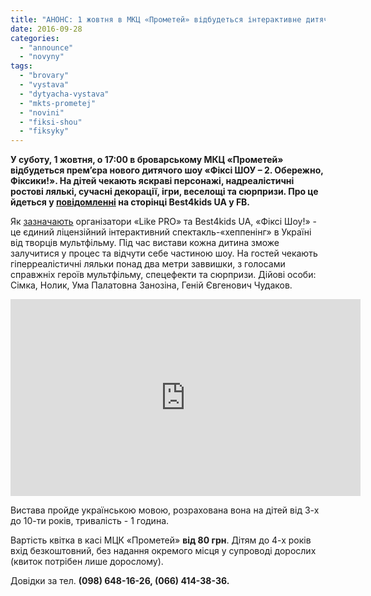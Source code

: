 ```yaml
---
title: "АНОНС: 1 жовтня в МКЦ «Прометей» відбудеться інтерактивне дитяче шоу"
date: 2016-09-28
categories: 
  - "announce"
  - "novyny"
tags: 
  - "brovary"
  - "vystava"
  - "dytyacha-vystava"
  - "mkts-prometej"
  - "novini"
  - "fiksi-shou"
  - "fiksyky"
---
```


**У суботу, 1 жовтня, о 17:00 в броварському МКЦ «Прометей» відбудеться прем’єра нового дитячого шоу «Фіксі ШОУ – 2. Обережно, Фіксики!». На дітей чекають яскраві персонажі, надреалістичні ростові лялькі, сучасні декорації, ігри, веселощі та сюрпризи. Про це йдеться у [повідомленні](https://www.facebook.com/best4kidsua/photos/a.138858666480093.1073741828.136164896749470/311504035882221/?type=3&theater) на сторінці Best4kids UA у FB.**

Як [зазначають](http://fixishow.com/events/#) організатори «Like PRO» та Best4kids UA, «Фіксі Шоу!» - це єдиний ліцензійний інтерактивний спектакль-«хеппенінг» в Україні від творців мультфільму. Під час вистави кожна дитина зможе залучитися у процес та відчути себе частиною шоу. На гостей чекають гіперреалістичні ляльки понад два метри заввишки, з голосами справжніх героїв мультфільму, спецефекти та сюрпризи. Дійові особи: Сімка, Нолик, Ума Палатовна Занозіна, Геній Євгенович Чудаков.

<iframe src="https://www.youtube.com/embed/cxR_gAfpqPc" width="560" height="315" frameborder="0" allowfullscreen="allowfullscreen"></iframe>

Вистава пройде українською мовою, розрахована вона на дітей від 3-х до 10-ти років, тривалість - 1 година.

Вартість квітка в касі МЦК «Прометей» **від 80 грн**. Дітям до 4-х років вхід безкоштовний, без надання окремого місця у супроводі дорослих (квиток потрібен лише дорослому).

Довідки за тел. **(098) 648-16-26, (066) 414-38-36.**
